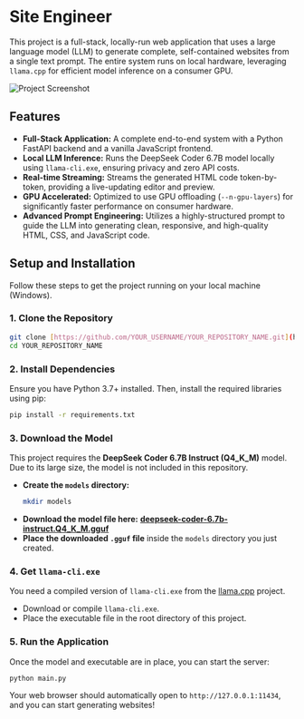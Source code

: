 # Site Engineer

This project is a full-stack, locally-run web application that uses a large language model (LLM) to generate complete, self-contained websites from a single text prompt. The entire system runs on local hardware, leveraging `llama.cpp` for efficient model inference on a consumer GPU.

![Project Screenshot](https://github.com/FR34KY-CODER/WebSite-Generator/blob/main/Site%20Engineer%20Screenshot.png?raw=true)

## Features

-   **Full-Stack Application:** A complete end-to-end system with a Python FastAPI backend and a vanilla JavaScript frontend.
-   **Local LLM Inference:** Runs the DeepSeek Coder 6.7B model locally using `llama-cli.exe`, ensuring privacy and zero API costs.
-   **Real-time Streaming:** Streams the generated HTML code token-by-token, providing a live-updating editor and preview.
-   **GPU Accelerated:** Optimized to use GPU offloading (`--n-gpu-layers`) for significantly faster performance on consumer hardware.
-   **Advanced Prompt Engineering:** Utilizes a highly-structured prompt to guide the LLM into generating clean, responsive, and high-quality HTML, CSS, and JavaScript code.

## Setup and Installation

Follow these steps to get the project running on your local machine (Windows).

### 1. Clone the Repository

```bash
git clone [https://github.com/YOUR_USERNAME/YOUR_REPOSITORY_NAME.git](https://github.com/YOUR_USERNAME/YOUR_REPOSITORY_NAME.git)
cd YOUR_REPOSITORY_NAME
```

### 2. Install Dependencies

Ensure you have Python 3.7+ installed. Then, install the required libraries using pip:

```bash
pip install -r requirements.txt
```

### 3. Download the Model

This project requires the **DeepSeek Coder 6.7B Instruct (Q4_K_M)** model. Due to its large size, the model is not included in this repository.

-   **Create the `models` directory:**
    ```bash
    mkdir models
    ```
-   **Download the model file here:**
    [**deepseek-coder-6.7b-instruct.Q4_K_M.gguf**](https://huggingface.co/TheBloke/deepseek-coder-6.7b-instruct-GGUF/resolve/main/deepseek-coder-6.7b-instruct.Q4_K_M.gguf?download=true)
-   **Place the downloaded `.gguf` file** inside the `models` directory you just created.

### 4. Get `llama-cli.exe`

You need a compiled version of `llama-cli.exe` from the [llama.cpp](https://github.com/ggerganov/llama.cpp) project.
-   Download or compile `llama-cli.exe`.
-   Place the executable file in the root directory of this project.

### 5. Run the Application

Once the model and executable are in place, you can start the server:

```bash
python main.py
```

Your web browser should automatically open to `http://127.0.0.1:11434`, and you can start generating websites!
